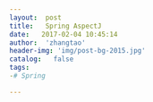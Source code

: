 ```yaml
---
layout:  post
title:   Spring AspectJ
date:   2017-02-04 10:45:14
author:  'zhangtao'
header-img: 'img/post-bg-2015.jpg'
catalog:   false
tags:
-# Spring

---
```



